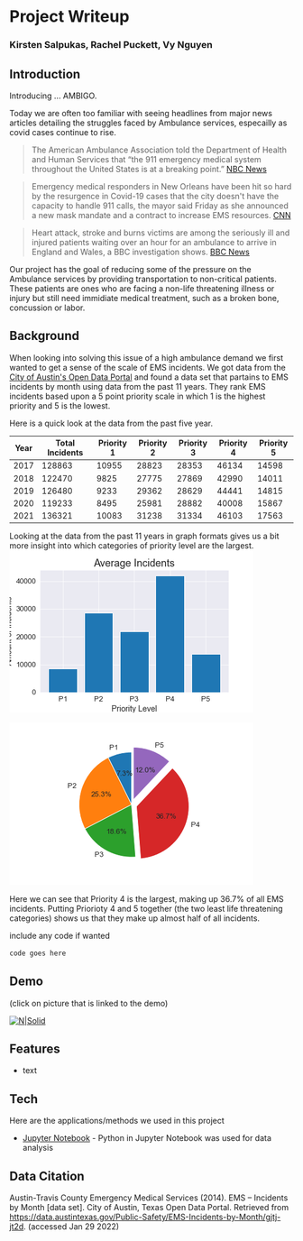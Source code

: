 # Project Writeup
### Kirsten Salpukas, Rachel Puckett, Vy Nguyen

## Introduction
Introducing ... AMBIGO.

Today we are often too familiar with seeing headlines from major news articles detailing the struggles faced by Ambulance services, especailly as covid cases continue to rise.

> The American Ambulance Association told the Department of Health and Human Services that “the 911 emergency medical system throughout the United States is at a breaking point.” [NBC News](https://www.nbcnews.com/news/us-news/ambulance-companies-breaking-point-after-receiving-little-covid-aid-n1249586)

> Emergency medical responders in New Orleans have been hit so hard by the resurgence in Covid-19 cases that the city doesn't have the capacity to handle 911 calls, the mayor said Friday as she announced a new mask mandate and a contract to increase EMS resources. [CNN](https://www.cnn.com/2021/07/31/us/new-orleans-covid-19-surge/index.html)

> Heart attack, stroke and burns victims are among the seriously ill and injured patients waiting over an hour for an ambulance to arrive in England and Wales, a BBC investigation shows. [BBC News](https://www.bbc.com/news/health-51269618)

Our project has the goal of reducing some of the pressure on the Ambulance services by providing transportation to non-critical patients. These patients are ones who are facing a non-life threatening illness or injury but still need immidiate medical treatment, such as a broken bone, concussion or labor.

## Background

When looking into solving this issue of a high ambulance demand we first wanted to get a sense of the scale of EMS incidents. We got data from the [City of Austin's Open Data Portal](https://data.austintexas.gov/) and found a data set that partains to EMS incidents by month using data from the past 11 years. They rank EMS incidents based upon a 5 point priority scale in which 1 is the highest priority and 5 is the lowest.

Here is a quick look at the data from the past five year.

| Year | Total Incidents | Priority 1 | Priority 2 | Priority 3 | Priority 4 | Priority 5 |
| ------ | ------ | ------ | ------ | ------ | ------ | ------ |
| 2017 | 128863 | 10955 | 28823 | 28353 | 46134 | 14598 |
| 2018 | 122470 | 9825 | 27775 | 27869 | 42990 | 14011 |
| 2019 | 126480 | 9233 | 29362 | 28629 | 44441 | 14815 |
| 2020 | 119233 | 8495 | 25981 | 28882 | 40008 | 15867 |
| 2021 | 136321 | 10083 | 31238 | 31334 | 46103 | 17563 |

Looking at the data from the past 11 years in graph formats gives us a bit more insight into which categories of priority level are the largest.  
![BarGraph](https://github.com/vyn203/Hackathon-Project/blob/main/Average_Incidents_Bar_Graph.png?raw=true)

![PieChart](https://github.com/vyn203/Hackathon-Project/blob/main/Average_Incidents_Pie_Chart.png?raw=true)

Here we can see that Priority 4 is the largest, making up 36.7% of all EMS incidents. Putting Priorioty 4 and 5 together (the two least life threatening categories) shows us that they make up almost half of all incidents.

include any code if wanted

```sh
code goes here
```

## Demo

(click on picture that is linked to the demo)

[![N|Solid](https://givebycell.com/wp-content/uploads/2015/08/give_mobilewebsiteicon.png)](https://www.google.com/) 
## Features

- text

## Tech

Here are the applications/methods we used in this project

- [Jupyter Notebook](https://jupyter.org/) - Python in Jupyter Notebook was used for data analysis

## Data Citation
Austin-Travis County Emergency Medical Services (2014). EMS – Incidents by Month [data set]. City of Austin, Texas Open Data Portal. Retrieved from https://data.austintexas.gov/Public-Safety/EMS-Incidents-by-Month/gjtj-jt2d.
(accessed Jan 29 2022)